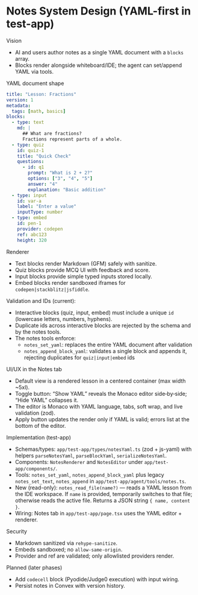 # Notes System Design (YAML-first in test-app)

Vision
- AI and users author notes as a single YAML document with a `blocks` array.
- Blocks render alongside whiteboard/IDE; the agent can set/append YAML via tools.

YAML document shape
```yaml
title: "Lesson: Fractions"
version: 1
metadata:
  tags: [math, basics]
blocks:
  - type: text
    md: |
      ## What are fractions?
      Fractions represent parts of a whole.
  - type: quiz
    id: quiz-1
    title: "Quick Check"
    questions:
      - id: q1
        prompt: "What is 2 + 2?"
        options: ["3", "4", "5"]
        answer: "4"
        explanation: "Basic addition"
  - type: input
    id: var-a
    label: "Enter a value"
    inputType: number
  - type: embed
    id: pen-1
    provider: codepen
    ref: abc123
    height: 320
```

Renderer
- Text blocks render Markdown (GFM) safely with sanitize.
- Quiz blocks provide MCQ UI with feedback and score.
- Input blocks provide simple typed inputs stored locally.
- Embed blocks render sandboxed iframes for `codepen|stackblitz|jsfiddle`.

Validation and IDs (current):
- Interactive blocks (quiz, input, embed) must include a unique `id` (lowercase letters, numbers, hyphens).
- Duplicate ids across interactive blocks are rejected by the schema and by the notes tools.
- The notes tools enforce:
  - `notes_set_yaml`: replaces the entire YAML document after validation
  - `notes_append_block_yaml`: validates a single block and appends it, rejecting duplicates for `quiz|input|embed` ids

UI/UX in the Notes tab
- Default view is a rendered lesson in a centered container (max width ~5xl).
- Toggle button: “Show YAML” reveals the Monaco editor side‑by‑side; “Hide YAML” collapses it.
- The editor is Monaco with YAML language, tabs, soft wrap, and live validation (zod).
- Apply button updates the render only if YAML is valid; errors list at the bottom of the editor.

Implementation (test-app)
- Schemas/types: `app/test-app/types/notesYaml.ts` (zod + js-yaml) with helpers `parseNotesYaml`, `parseBlockYaml`, `serializeNotesYaml`.
- Components: `NotesRenderer` and `NotesEditor` under `app/test-app/components/`.
- Tools: `notes_set_yaml`, `notes_append_block_yaml` plus legacy `notes_set_text`, `notes_append` in `app/test-app/agent/tools/notes.ts`.
- New (read-only): `notes_read_file(name?)` — reads a YAML lesson from the IDE workspace. If `name` is provided, temporarily switches to that file; otherwise reads the active file. Returns a JSON string `{ name, content }`.
- Wiring: Notes tab in `app/test-app/page.tsx` uses the YAML editor + renderer.

Security
- Markdown sanitized via `rehype-sanitize`.
- Embeds sandboxed; no `allow-same-origin`.
- Provider and ref are validated; only allowlisted providers render.

Planned (later phases)
- Add `codecell` block (Pyodide/Judge0 execution) with input wiring.
- Persist notes in Convex with version history.